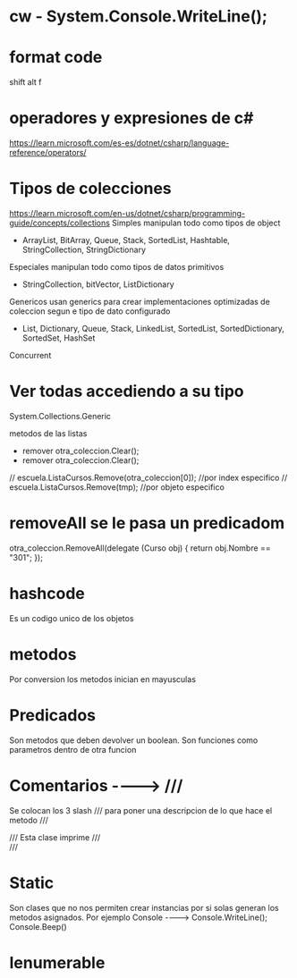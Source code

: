 # cw - System.Console.WriteLine();

# format code
shift alt f  

# operadores y expresiones de c#
https://learn.microsoft.com/es-es/dotnet/csharp/language-reference/operators/

# Tipos de colecciones  
https://learn.microsoft.com/en-us/dotnet/csharp/programming-guide/concepts/collections
Simples
manipulan todo como tipos de object
- ArrayList, BitArray, Queue, Stack, SortedList, Hashtable, StringCollection, StringDictionary

Especiales
manipulan todo como tipos de datos primitivos
- StringCollection, bitVector, ListDictionary

Genericos
usan generics para crear implementaciones optimizadas de coleccion segun e tipo de dato configurado
- List<T>, Dictionary<T>, Queue<T>, Stack<T>, LinkedList<T>, SortedList<T>, SortedDictionary<T>, SortedSet<T>, HashSet<T>

Concurrent

# Ver todas accediendo a su tipo
System.Collections.Generic

metodos de las listas 
- remover
otra_coleccion.Clear();
- remover
otra_coleccion.Clear();

// escuela.ListaCursos.Remove(otra_coleccion[0]);  //por index especifico
// escuela.ListaCursos.Remove(tmp);  //por objeto especifico

# removeAll  se le pasa un predicadom
otra_coleccion.RemoveAll(delegate (Curso obj) { return obj.Nombre == "301"; });

# hashcode
Es un codigo unico de los objetos

# metodos
Por conversion los metodos inician en mayusculas

# Predicados 
Son metodos  que deben devolver un boolean.
Son funciones como parametros dentro de otra funcion

# Comentarios ---->    ///
Se colocan los 3 slash /// para poner una descripcion de lo que hace el metodo
/// <summary>
/// Esta clase imprime
/// </summary>
/// <param name="escuela"></param>

# Static 
Son clases que no nos permiten crear instancias por si solas generan los metodos asignados.
Por ejemplo
Console
---->   Console.WriteLine();
        Console.Beep()

# Ienumerable
